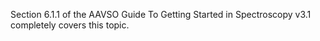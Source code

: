 Section 6.1.1 of the AAVSO Guide To Getting Started in Spectroscopy v3.1 completely covers this topic.